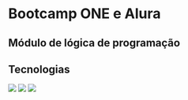 <h1>Bootcamp ONE e Alura</h1>
<h2>Módulo de lógica de programação</h2>


##  Tecnologias  ##
<div>
  <img src="https://img.shields.io/badge/HTML-239120?style=for-the-badge&logo=html5&logoColor=white" ![HTML]>
  <img src="https://img.shields.io/badge/CSS-239120?&style=for-the-badge&logo=css3&logoColor=white" ![CSS3]>
  <img src="https://img.shields.io/badge/JavaScript-F7DF1E?style=for-the-badge&logo=javascript&logoColor=black" ![Javascript]>
</div>
